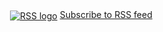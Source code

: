 

<a href="https://devurandom.xyz/blog/main.rss" rel="alternate" title="RSS feed" type="application/rss+xml"><img src="/rss.gif" alt="RSS logo" style="vertical-align: middle; padding: 4px;" />Subscribe to RSS feed</a>

<link href="https://devurandom.xyz/blog/main.rss" rel="alternate" title="RSS feed" type="application/rss+xml" />


